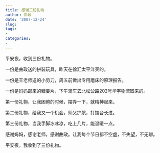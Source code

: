 ```yaml
---
title: 感谢三份礼物 
author: 曲政
date: '2007-12-24'
slug: 
tags:
- 
categories:
- 
---
```


平安夜，收到三份礼物。

一份是曲政送的拼装玩具，昨天在徐汇太平洋买的。

一份是王老师送的小剪刀，周五前做出专用磨床的原理报告。

一份是妈妈邮来的糖姜片，下午骑车去北松公路202号华宇物流取来的。

第一份礼物，让我困倦的时候，摆弄一下，就精神起来。

第二份礼物，给我又一个机会，师父护航，打擂台长进。

第三份礼物，当我手脚冰冰凉，吃上几片，能温暖一点。

感谢妈妈，感谢老师，感谢曲政。让我每个节日都不空虚，不失望，不无聊。

平安夜，我收到了三份礼物。
